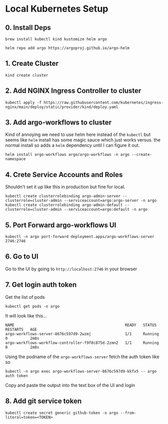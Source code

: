 # Local Kubernetes Setup

## 0. Install Deps

```
brew install kubectl kind kustomize helm argo

helm repo add argo https://argoproj.github.io/argo-helm
```

## 1. Create Cluster

```
kind create cluster
```

## 2. Add NGINX Ingress Controller to cluster

```
kubectl apply -f https://raw.githubusercontent.com/kubernetes/ingress-nginx/main/deploy/static/provider/kind/deploy.yaml
```

## 3. Add argo-workflows to cluster

Kind of annoying we need to use helm here instead of the `kubectl` but seems like `helm` install has some magic sauce which just works versus. the normal install so adds a `helm` dependency until I can figure it out.

```
helm install argo-workflows argo/argo-workflows -n argo --create-namespace
```

## 4. Crete Service Accounts and Roles

Shouldn't set it up like this in production but fine for local.

```
kubectl create clusterrolebinding argo-admin-server --clusterrole=cluster-admin --serviceaccount=argo:argo-server -n argo
kubectl create clusterrolebinding argo-admin-default --clusterrole=cluster-admin --serviceaccount=argo:default -n argo
```

## 5. Port Forward argo-workflows UI

```
kubectl -n argo port-forward deployment.apps/argo-workflows-server 2746:2746
```

## 6. Go to UI

Go to the UI by going to `http://localhost:2746` in your browser

## 7. Get login auth token

Get the list of pods

```
kubectl get pods -n argo
```

It will look like this...

```
NAME                                                 READY   STATUS    RESTARTS   AGE
argo-workflows-server-8676c597d9-2wzmj               1/1     Running   0          2m8s
argo-workflows-workflow-controller-f9f8c875d-2zmn2   1/1     Running   0          2m8s
```

Using the podname of the `argo-workflows-server` fetch the auth token like so

```
kubectl -n argo exec argo-workflows-server-8676c597d9-kkfx5 -- argo auth token
```

Copy and paste the output into the text box of the UI and login

## 8. Add git service token

```
kubectl create secret generic github-token -n argo --from-literal=token=<TOKEN>
```
